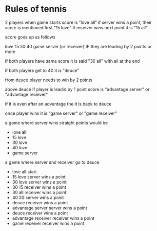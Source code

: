 # Rules of tennis

2 players
when game starts score is "love all"
if server wins a point, their score is mentioned first "15 love"
if receiver wins next point it is "15 all"

score goes up as follows

love
15
30
40
game server (or receiver) IF they are leading by 2 points or more

if both players have same score it is said "30 all" with all at the end

if both players get to 40 it is "deuce"

from deuce player needs to win by 2 points

above deuce if player is leadin by 1 point score is "advantage server" or "advantage reciever"

if it is even after an advantage the it is back to deuce

once player wins it is "game server" or "game receiver"

a game where server wins straight points would be
- love all
- 15 love
- 30 love
- 40 love
- game server

a game where server and receiver go to deuce
- love all		start
- 15 love		server wins a point
- 30 love		server wins a point
- 30 15			receiver wins a point
- 30 all		receiver wins a point
- 40 30			server wins a point
- deuce			receiver wins a point
- advantage server	server wins a point
- deuce			receiver wins a point
- advantage receiver	receiver wins a point
- game receiver		receiver wins a point
